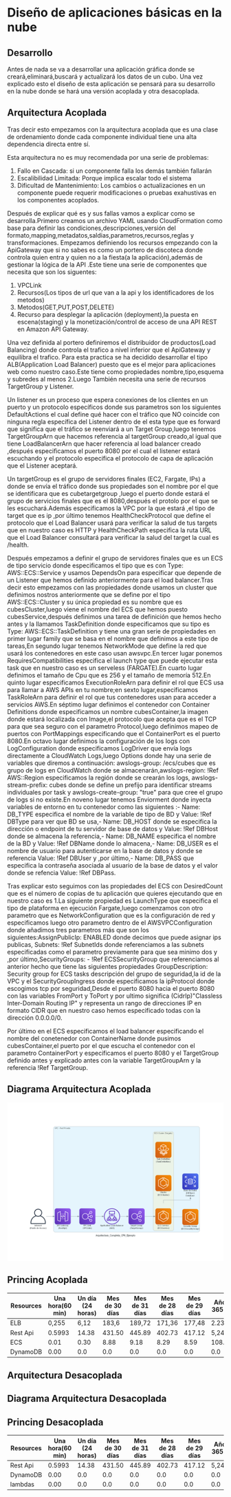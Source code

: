 # Diseño de aplicaciones básicas en la nube


## Desarrollo
Antes de nada se va a desarrollar una aplicación gráfica donde se creará,eliminará,buscará y actualizará 
los datos de un cubo.
Una vez explicado esto el diseño de esta aplicación se pensará para su desarrollo en la nube donde se hará una versión acoplada y otra desacoplada.
## Arquitectura Acoplada
Tras decir esto empezamos con la arquitectura acoplada  que es una clase de ordenamiento donde cada componente
individual tiene una alta dependencia directa entre sí.

Esta arquitectura no es muy recomendada por una serie de problemas:
1. Fallo en Cascada: si un componente falla los demás también fallarán
2. Escalibilidad Limitada: Porque implica escalar todo el sistema
3. Dificultad de Mantenimiento: Los cambios o actualizaciones en un componente puede requerir modificaciones o pruebas exahustivas en los 
                                componentes acoplados.

Después de explicar qué es y sus fallas vamos a explicar como se desarrolla.Primero creamos un archivo YAML usando CloudFormation como base
para definir las condiciones,descripciones,versión del formato,mapping,metadatos,saldias,parametros,recursos,reglas y transformaciones.
Empezamos definiendo  los recursos empezando con la ApiGateway que si no sabes es como un portero de discoteca donde controla quien entra y quien no a la fiesta(a la aplicación),además de gestionar la lógica de la API .Este tiene una serie de componentes que necesita que son los siguentes:
1. VPCLink
2. Recursos(Los tipos de url que van a la api y los identificadores de los metodos)
3. Metodos(GET,PUT,POST,DELETE)
4. Recurso para desplegar la aplicación (deployment),la puesta en escena(staging) 
   y la monetización/control de acceso de una API REST en Amazon API Gateway.

Una vez definida al portero definiremos el distribuidor de productos(Load Balancing)
donde controla el trafico a nivel inferior que el ApiGateway y equilibra el trafico.
Para esta practica se ha decidido desarrollar el tipo ALB(Application Load Balancer) 
puesto que es el mejor para aplicaciones web como nuestro caso.Este tiene como 
propiedades nombre,tipo,esquema y subredes al menos 2.Luego También necesita 
una serie de recursos TargetGroup y Listener.

Un listener es un proceso que espera conexiones de los clientes en un puerto y un protocolo específicos donde sus 
parametros son los siguientes DefaultActions el cual define qué hacer con el tráfico que NO coincide con ninguna regla específica del Listener dentro de el esta type que es forward que significa  que el tráfico se reenviará a un Target Group,luego tenemos TargetGroupArn que hacemos referencia al targetGroup creado,al igual que tiene LoadBalancerArn que hacer referencia al load balancer creado ,después especificamos el puerto 8080 por el cual el listener estará escuchando y el protocolo especifica el protocolo de capa de aplicación que el Listener aceptará.

Un targetGroup es el grupo de servidores finales (EC2, Fargate, IPs) a donde se envía el tráfico donde sus propiedades son el nombre por el que se identificara que es cubetargetgroup ,luego el puerto donde estará el grupo de servicios finales que es el 8080,después el protolo por el que se les escuchará.Además especificamos la VPC por la que estará ,el tipo de target que es ip ,por último tenemos HealthCheckProtocol que define el protocolo que el Load Balancer usará para verificar la salud de tus targets que en nuestro caso es HTTP y HealthCheckPath especifica la ruta URL que el Load Balancer consultará para verificar la salud del target la cual es /health.

Después empezamos a definir el grupo de servidores finales que es un ECS de tipo servicio donde especificamos el tipo que es con Type: AWS::ECS::Service y usamos DependsOn para especificar que depende de un Listener que hemos definido anteriormente para el load balancer.Tras decir esto empezamos con las propiedades donde usamos un cluster que definimos nostros  anteriormente  que se define por el tipo AWS::ECS::Cluster y su única propiedad es su nombre que es cubesCluster,luego viene el nombre del ECS que hemos puesto cubesService,después definimos una tarea de definición  que hemos hecho antes y la llamamos TaskDefinition donde especificamos que su tipo es  Type: AWS::ECS::TaskDefinition y tiene una gran serie de propiedades en primer lugar family que se basa en el nombre que definimos a este tipo de tareas,En segundo lugar tenemos NetworkMode que define la red que usará los contenedores en este caso usan awsvpc.En tercer lugar ponemos RequiresCompatibilities especifica el launch type que puede ejecutar esta task que en nuestro caso es un serveless (FARGATE).En cuarto lugar definimos el tamaño de Cpu que es 256 y el tamaño de memoría 512.En quinto lugar especificamos ExecutionRoleArn para definir el rol que ECS usa para llamar a AWS APIs en tu nombre;en sexto lugar,especificamos TaskRoleArn para definir el rol que tus contenedores usan para acceder a servicios AWS.En séptimo lugar definimos el contenedor con Container Definitions donde especificamos un nombre cubesContainer,la imagen  donde estará localizada con Image,el protocolo que acepta que es el TCP para que sea seguro con el parametro Protocol,luego definimos mapeo de puertos con PortMappings especificando que el ContainerPort es el puerto 8080.En octavo lugar definimos la configuración de los logs con LogConfiguration donde especificamos LogDriver que envía logs directamente a CloudWatch Logs,luego Options donde hay una serie de variables que diremos a continuación: awslogs-group: /ecs/cubes  que es grupo de logs en CloudWatch donde se almacenarán,awslogs-region: !Ref AWS::Region especificamos la región  donde se crearán los logs,
awslogs-stream-prefix: cubes donde se define un prefijo para identificar streams individuales por task y awslogs-create-group: "true" para que cree el grupo de logs si no existe.En noveno lugar tenemos Enviorment donde inyecta variables de entorno en tu contenedor como las siguientes :- Name: DB_TYPE especifica el nombre de la variable de tipo de BD y Value: !Ref DBType para ver que BD se usa,- Name: DB_HOST donde se especifica la dirección o endpoint de tu servidor de base de datos y Value: !Ref DBHost donde se almacena la referencia,- Name: DB_NAME especifica el nombre de la BD  y Value: !Ref DBName donde lo almacena,- Name: DB_USER  es el nombre de usuario para autenticarse en la base de datos y donde se referencia Value: !Ref DBUser y ,por último,- Name: DB_PASS que especifica  la contraseña asociada al usuario de la base de datos y el valor donde se refencia Value: !Ref DBPass.

Tras explicar esto seguimos con las propiedades del ECS con DesiredCount que es el número de copias de tu aplicación que quieres ejecutando que en nuestro caso es 1.La siguiente propiedad es LaunchType que especifica el tipo de plataforma en ejecución Fargate,luego comenzamos con otro parametro que es NetworkConfiguration que es la configuración de red y especificamos luego otro parametro dentro de el AWSVPCConfiguration donde añadimos tres parametros más que son los siguientes:AssignPublicIp: ENABLED donde decimos que puede asignar ips publicas,
Subnets: !Ref SubnetIds donde referenciamos a las subnets especificadas como el parametro previamente para que sea minimo dos y ,por último,SecurityGroups: - !Ref ECSSecurityGroup que referenciamos al anterior hecho que tiene las siguientes propiedades  GroupDescription: Security group for ECS tasks descripción del grupo de seguridad,la id de la VPC y el SecurityGroupIngress donde especificamos la ipProtocol donde escogimos tcp por seguridad,Desde el puerto 8080 hacia el puerto 8080 con las variables FromPort y ToPort y por ultimo significa (CidrIp)"Classless Inter-Domain Routing IP" y representa un rango de direcciones IP en formato CIDR que en nuestro caso hemos especificado todas con la dirección 0.0.0.0/0.

Por último en el ECS especificamos el load balancer  especificando el nombre del conetenedor con ContainerName donde pusimos cubesContainer,el puerto por el que escucha el contenedor con el parametro ContainerPort y especificamos el puerto 8080 y el TargetGroup definido antes y explicado antes con la variable TargetGroupArn
y la referencia  !Ref TargetGroup.



## Diagrama Arquitectura Acoplada
!["Diagrama Acoplada"](Arquitectura_Completa_CFN_Ejemplo.png)

## Princing Acoplada

| Resources    |Una hora(60 min)|Un día (24 horas) |Mes de 30 días | Mes de 31 días |Mes de 28 días|Mes de 29 días|Año de 365 días|Año de 366 días|
|--------------|----------------|------------------|---------------|----------------|--------------|--------------|---------------|---------------|
| ELB          |0,255           |6,12              |183,6          |189,72          |171,36        |177,48        |2.233,8        |2.239,92       |
| Rest Api     |0.5993          |14.38             |431.50         |445.89          |402.73        |417.12        |5,249.75       |5,264.14       |
| ECS          |0.01            |0.30              |8.88           |9.18            |8.29          |8.59          |108.19         |108.49         |
| DynamoDB     |0.00            |0.0               |0.0            |0.0             |0.0           |0.0           |0.0            |0.0            |

## Arquitectura Desacoplada


## Diagrama Arquitectura Desacoplada


## Princing Desacoplada

| Resources    |Una hora(60 min)|Un día (24 horas) |Mes de 30 días | Mes de 31 días |Mes de 28 días|Mes de 29 días|Año de 365 días|Año de 366 días|
|--------------|----------------|------------------|---------------|----------------|--------------|--------------|---------------|---------------|
| Rest Api     |0.5993          |14.38             |431.50         |445.89          |402.73        |417.12        |5,249.75       |5,264.14       |
| DynamoDB     |0.00            |0.0               |0.0            |0.0             |0.0           |0.0           |0.0            |0.0            |
| lambdas      |0.00            |0.0               |0.0            |0.0             |0.0           |0.0           |0.0            |0.0            |

